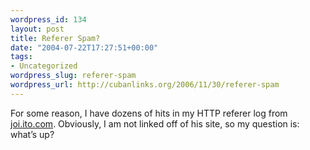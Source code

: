 ```yaml
--- 
wordpress_id: 134
layout: post
title: Referer Spam?
date: "2004-07-22T17:27:51+00:00"
tags: 
- Uncategorized
wordpress_slug: referer-spam
wordpress_url: http://cubanlinks.org/2006/11/30/referer-spam
---
```

<p>For some reason, I have dozens of hits in my <span class="caps">HTTP</span> referer log from <a href="http://joi.ito.com">joi.ito.com</a>.  Obviously, I am not linked off of his site, so my question is: what&#8217;s up?</p>
